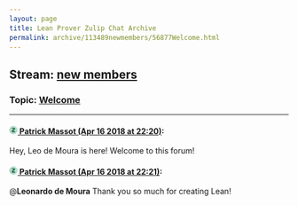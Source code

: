 ```yaml
---
layout: page
title: Lean Prover Zulip Chat Archive 
permalink: archive/113489newmembers/56877Welcome.html
---
```


## Stream: [new members](index.html)
### Topic: [Welcome](56877Welcome.html)

---

#### [![Click to go to Zulip](../../assets/img/zulip2.png) Patrick Massot (Apr 16 2018 at 22:20)](https://leanprover.zulipchat.com/#narrow/stream/113489-new%20members/topic/Welcome/near/125164742):
Hey, Leo de Moura is here! Welcome to this forum!

#### [![Click to go to Zulip](../../assets/img/zulip2.png) Patrick Massot (Apr 16 2018 at 22:21)](https://leanprover.zulipchat.com/#narrow/stream/113489-new%20members/topic/Welcome/near/125164751):
@**Leonardo de Moura**  Thank you so much for creating Lean!

